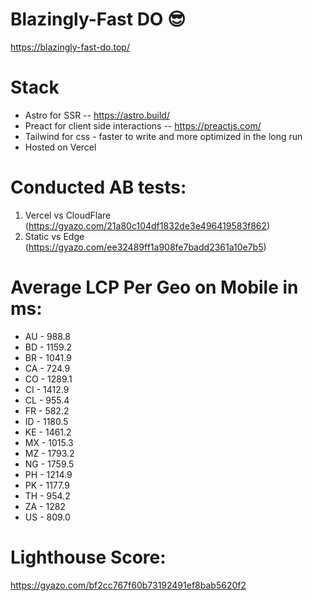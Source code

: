 # Blazingly-Fast DO 😎

https://blazingly-fast-do.top/

# Stack

- Astro for SSR -- https://astro.build/
- Preact for client side interactions -- https://preactjs.com/
- Tailwind for css - faster to write and more optimized in the long run
- Hosted on Vercel

# Conducted AB tests:

1. Vercel vs CloudFlare (https://gyazo.com/21a80c104df1832de3e496419583f862)
2. Static vs Edge (https://gyazo.com/ee32489ff1a908fe7badd2361a10e7b5)

# Average LCP Per Geo on Mobile in ms:

- AU - 988.8
- BD - 1159.2
- BR - 1041.9
- CA - 724.9
- CO - 1289.1
- CI - 1412.9
- CL - 955.4
- FR - 582.2
- ID - 1180.5
- KE - 1461.2
- MX - 1015.3
- MZ - 1793.2
- NG - 1759.5
- PH - 1214.9
- PK - 1177.9
- TH - 954.2
- ZA - 1282
- US - 809.0

# Lighthouse Score:

https://gyazo.com/bf2cc767f60b73192491ef8bab5620f2
